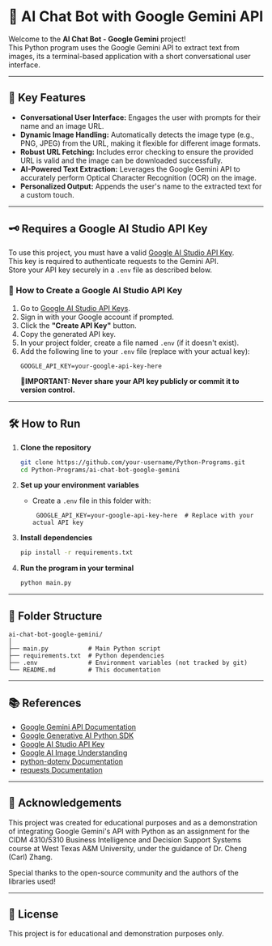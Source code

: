 # 🤖 AI Chat Bot with Google Gemini API

Welcome to the **AI Chat Bot - Google Gemini** project!  
This Python program uses the Google Gemini API to extract text from images, its a terminal-based application with a short conversational user interface.

---

## 🚀 Key Features

- **Conversational User Interface:** Engages the user with prompts for their name and an image URL.
- **Dynamic Image Handling:** Automatically detects the image type (e.g., PNG, JPEG) from the URL, making it flexible for different image formats.
- **Robust URL Fetching:** Includes error checking to ensure the provided URL is valid and the image can be downloaded successfully.
- **AI-Powered Text Extraction:** Leverages the Google Gemini API to accurately perform Optical Character Recognition (OCR) on the image.
- **Personalized Output:** Appends the user's name to the extracted text for a custom touch.

---

## 🗝️ Requires a Google AI Studio API Key

To use this project, you must have a valid [Google AI Studio API Key](https://aistudio.google.com/apikey).  
This key is required to authenticate requests to the Gemini API.  
Store your API key securely in a `.env` file as described below.

### 🔑 How to Create a Google AI Studio API Key

1. Go to [Google AI Studio API Keys](https://aistudio.google.com/apikey).
2. Sign in with your Google account if prompted.
3. Click the **"Create API Key"** button.
4. Copy the generated API key.
5. In your project folder, create a file named `.env` (if it doesn't exist).
6. Add the following line to your `.env` file (replace with your actual key):
   ```
   GOOGLE_API_KEY=your-google-api-key-here
   ```
   **🙏IMPORTANT: Never share your API key publicly or commit it to version control.**

---

## 🛠️ How to Run

1. **Clone the repository**

   ```bash
   git clone https://github.com/your-username/Python-Programs.git
   cd Python-Programs/ai-chat-bot-google-gemini
   ```

2. **Set up your environment variables**

   - Create a `.env` file in this folder with:
     ```
      GOOGLE_API_KEY=your-google-api-key-here  # Replace with your actual API key
     ```

3. **Install dependencies**

   ```bash
   pip install -r requirements.txt
   ```

4. **Run the program in your terminal**
   ```bash
   python main.py
   ```

---

## 📂 Folder Structure

```
ai-chat-bot-google-gemini/
│
├── main.py           # Main Python script
├── requirements.txt  # Python dependencies
├── .env              # Environment variables (not tracked by git)
└── README.md         # This documentation
```

---

## 📚 References

- [Google Gemini API Documentation](https://ai.google.dev/)
- [Google Generative AI Python SDK](https://github.com/google-gemini/generative-ai-python)
- [Google AI Studio API Key](https://aistudio.google.com/apikey)
- [Google AI Image Understanding](https://ai.google.dev/gemini-api/docs/image-understanding)
- [python-dotenv Documentation](https://pypi.org/project/python-dotenv/)
- [requests Documentation](https://docs.python-requests.org/)

---

## 🙏 Acknowledgements

This project was created for educational purposes and as a demonstration of integrating Google Gemini's API with Python as an assignment for the CIDM 4310/5310 Business Intelligence and Decision Support Systems course at West Texas A&M University, under the guidance of Dr. Cheng (Carl) Zhang.

Special thanks to the open-source community and the authors of the libraries used!

---

## 📝 License

This project is for educational and demonstration purposes only.
